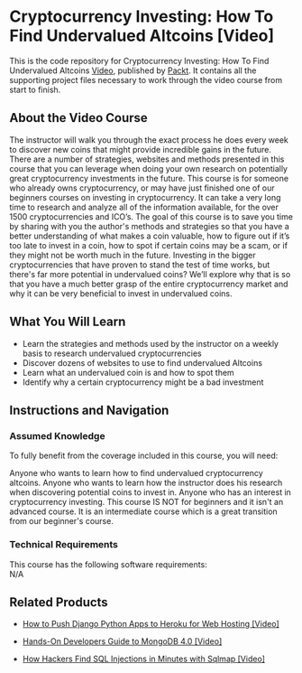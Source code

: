 


# Cryptocurrency Investing: How To Find Undervalued Altcoins [Video]
This is the code repository for Cryptocurrency Investing: How To Find Undervalued Altcoins [Video](https://www.packtpub.com/big-data-and-business-intelligence/cryptocurrency-investing-how-find-undervalued-altcoins-video), published by [Packt](https://www.packtpub.com/?utm_source=github). It contains all the supporting project files necessary to work through the video course from start to finish.
## About the Video Course
The instructor will walk you through the exact process he does every week to discover new coins that might provide incredible gains in the future. There are a number of strategies, websites and methods presented in this course that you can leverage when doing your own research on potentially great cryptocurrency investments in the future. This course is for someone who already owns cryptocurrency, or may have just finished one of our beginners courses on investing in cryptocurrency. It can take a very long time to research and analyze all of the information available, for the over 1500 cryptocurrencies and ICO’s. The goal of this course is to save you time by sharing with you the author's methods and strategies so that you have a better understanding of what makes a coin valuable, how to figure out if it’s too late to invest in a coin, how to spot if certain coins may be a scam, or if they might not be worth much in the future. Investing in the bigger cryptocurrencies that have proven to stand the test of time works, but there's far more potential in undervalued coins? We’ll explore why that is so that you have a much better grasp of the entire cryptocurrency market and why it can be very beneficial to invest in undervalued coins.

<H2>What You Will Learn</H2>
<DIV class=book-info-will-learn-text>
<UL>
<LI>Learn the strategies and methods used by the instructor on a weekly basis to research undervalued cryptocurrencies</LI>
<LI>Discover dozens of websites to use to find undervalued Altcoins</LI>
<LI>Learn what an undervalued coin is and how to spot them</LI>
<LI>Identify why a certain cryptocurrency might be a bad investment</LI>
</UL></DIV>

## Instructions and Navigation
### Assumed Knowledge
To fully benefit from the coverage included in this course, you will need:<br/>
<DIV class=book-info-will-learn-text>
Anyone who wants to learn how to find undervalued cryptocurrency altcoins. Anyone who wants to learn how the instructor does his research when discovering potential coins to invest in. Anyone who has an interest in cryptocurrency investing. This course IS NOT for beginners and it isn't an advanced course. It is an intermediate course which is a great transition from our beginner's course.	
<DIV>

### Technical Requirements
This course has the following software requirements:<br/>
N/A

## Related Products
* [How to Push Django Python Apps to Heroku for Web Hosting [Video]
](https://www.packtpub.com/application-development/how-push-django-python-apps-heroku-web-hosting-video)

* [Hands-On Developers Guide to MongoDB 4.0 [Video]
]( https://www.packtpub.com/virtualization-and-cloud/hands-developers-guide-mongodb-40-video)

* [How Hackers Find SQL Injections in Minutes with Sqlmap [Video]
]( https://www.packtpub.com/application-development/how-hackers-find-sql-injections-minutes-sqlmap-video)

